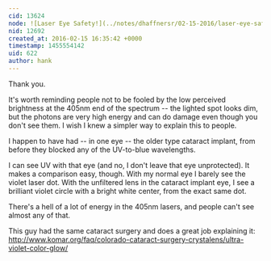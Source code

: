 ```yaml
---
cid: 13624
node: ![Laser Eye Safety!](../notes/dhaffnersr/02-15-2016/laser-eye-safety)
nid: 12692
created_at: 2016-02-15 16:35:42 +0000
timestamp: 1455554142
uid: 622
author: hank
---
```


Thank you.  

It's worth reminding people not to be fooled by the low perceived brightness at the 405nm end of the spectrum -- the lighted spot looks dim, but the photons are very high energy and can do damage even though you don't see them.   I wish I knew a simpler way to explain this to people.

I happen to have had -- in one eye --  the older type cataract implant, from before they blocked any of the UV-to-blue wavelengths.  

I can see UV with that eye (and no, I don't leave that eye unprotected).  It makes a comparison easy, though.  With my normal eye I barely see the violet laser dot.  With the unfiltered lens in the cataract implant eye, I see a brilliant violet circle with a bright white center, from the exact same dot.

There's a hell of a lot of energy in the 405nm lasers, and people can't see almost any of that.

This guy had the same cataract surgery and does a great job explaining it:
http://www.komar.org/faq/colorado-cataract-surgery-crystalens/ultra-violet-color-glow/